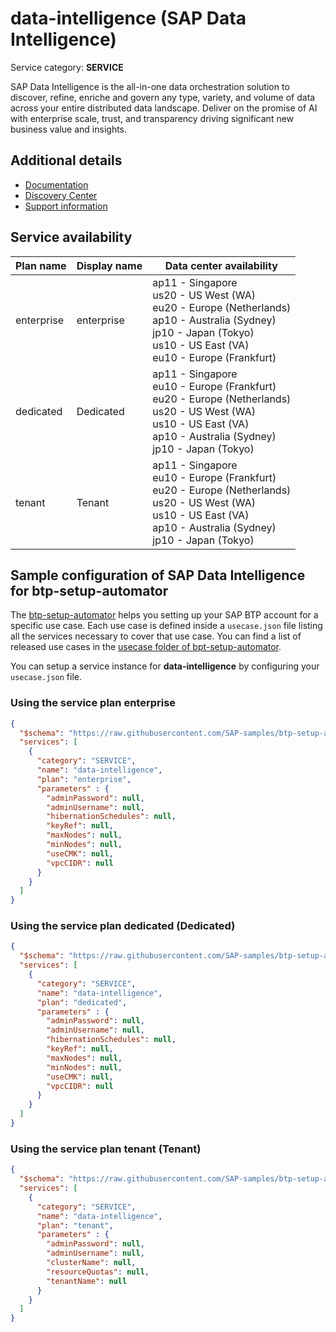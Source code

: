 # **data-intelligence** (SAP Data Intelligence)

Service category: **SERVICE**

SAP Data Intelligence is the all-in-one data orchestration solution to discover, refine, enriche and govern any type, variety, and volume of data across your entire distributed data landscape. Deliver on the promise of AI with enterprise scale, trust, and transparency driving significant new business value and insights.

## Additional details

- [Documentation](https://help.sap.com/viewer/product/SAP_DATA_INTELLIGENCE/Cloud/en-US)
- [Discovery Center](https://discovery-center.cloud.sap/serviceCatalog/sap-data-intelligence)
- [Support information](https://launchpad.support.sap.com/#/notes/2820555)

## Service availability

| Plan name | Display name | Data center availability  |
|------|----------------|---------------------------|
|  enterprise  |  enterprise  | ap11 - Singapore<br> us20 - US West (WA)<br> eu20 - Europe (Netherlands)<br> ap10 - Australia (Sydney)<br> jp10 - Japan (Tokyo)<br> us10 - US East (VA)<br> eu10 - Europe (Frankfurt)  |
|  dedicated  |  Dedicated  | ap11 - Singapore<br> eu10 - Europe (Frankfurt)<br> eu20 - Europe (Netherlands)<br> us20 - US West (WA)<br> us10 - US East (VA)<br> ap10 - Australia (Sydney)<br> jp10 - Japan (Tokyo)  |
|  tenant  |  Tenant  | ap11 - Singapore<br> eu10 - Europe (Frankfurt)<br> eu20 - Europe (Netherlands)<br> us20 - US West (WA)<br> us10 - US East (VA)<br> ap10 - Australia (Sydney)<br> jp10 - Japan (Tokyo)  |

## Sample configuration of **SAP Data Intelligence** for btp-setup-automator

The [btp-setup-automator](https://github.com/SAP-samples/btp-setup-automator) helps you setting up your SAP BTP account for a specific use case. Each use case is defined inside a `usecase.json` file listing all the services necessary to cover that use case. You can find a list of released use cases in the [usecase folder of bpt-setup-automator](https://github.com/SAP-samples/btp-setup-automator/tree/main/usecases).

You can setup a service instance for **data-intelligence** by configuring your `usecase.json` file.

### Using the service plan **enterprise**

```json
{
  "$schema": "https://raw.githubusercontent.com/SAP-samples/btp-setup-automator/main/libs/btpsa-usecase.json",
  "services": [
    {
      "category": "SERVICE",
      "name": "data-intelligence",
      "plan": "enterprise", 
      "parameters" : { 
        "adminPassword": null,
        "adminUsername": null,
        "hibernationSchedules": null,
        "keyRef": null,
        "maxNodes": null,
        "minNodes": null,
        "useCMK": null,
        "vpcCIDR": null
      }
    }
  ]
}
```

### Using the service plan **dedicated** (Dedicated)

```json
{
  "$schema": "https://raw.githubusercontent.com/SAP-samples/btp-setup-automator/main/libs/btpsa-usecase.json",
  "services": [
    {
      "category": "SERVICE",
      "name": "data-intelligence",
      "plan": "dedicated", 
      "parameters" : { 
        "adminPassword": null,
        "adminUsername": null,
        "hibernationSchedules": null,
        "keyRef": null,
        "maxNodes": null,
        "minNodes": null,
        "useCMK": null,
        "vpcCIDR": null
      }
    }
  ]
}
```

### Using the service plan **tenant** (Tenant)

```json
{
  "$schema": "https://raw.githubusercontent.com/SAP-samples/btp-setup-automator/main/libs/btpsa-usecase.json",
  "services": [
    {
      "category": "SERVICE",
      "name": "data-intelligence",
      "plan": "tenant", 
      "parameters" : { 
        "adminPassword": null,
        "adminUsername": null,
        "clusterName": null,
        "resourceQuotas": null,
        "tenantName": null
      }
    }
  ]
}
```
